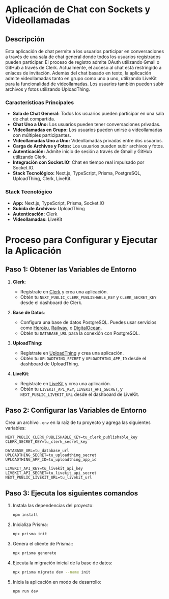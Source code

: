 # Aplicación de Chat con Sockets y Videollamadas

## Descripción

Esta aplicación de chat permite a los usuarios participar en conversaciones a través de una sala de chat general donde todos los usuarios registrados pueden participar. El proceso de registro admite OAuth utilizando Gmail o GitHub a través de Clerk. Actualmente, el acceso al chat está restringido a enlaces de invitación. Además del chat basado en texto, la aplicación admite videollamadas tanto en grupo como uno a uno, utilizando LiveKit para la funcionalidad de videollamadas. Los usuarios también pueden subir archivos y fotos utilizando UploadThing.

### Características Principales

- **Sala de Chat General:** Todos los usuarios pueden participar en una sala de chat compartida.
- **Chat Uno a Uno:** Los usuarios pueden tener conversaciones privadas.
- **Videollamadas en Grupo:** Los usuarios pueden unirse a videollamadas con múltiples participantes.
- **Videollamadas Uno a Uno:** Videollamadas privadas entre dos usuarios.
- **Carga de Archivos y Fotos:** Los usuarios pueden subir archivos y fotos.
- **Autenticación:** Admite inicio de sesión a través de Gmail y GitHub utilizando Clerk.
- **Integración con Socket.IO:** Chat en tiempo real impulsado por Socket.IO.
- **Stack Tecnológico:** Next.js, TypeScript, Prisma, PostgreSQL, UploadThing, Clerk, LiveKit.

### Stack Tecnológico

- **App:** Next.js, TypeScript, Prisma, Socket.IO
- **Subida de Archivos:** UploadThing
- **Autenticación:** Clerk
- **Videollamadas:** LiveKit



# Proceso para Configurar y Ejecutar la Aplicación

## Paso 1: Obtener las Variables de Entorno

1. **Clerk**:
   - Regístrate en [Clerk](https://clerk.dev) y crea una aplicación.
   - Obtén tu `NEXT_PUBLIC_CLERK_PUBLISHABLE_KEY` y `CLERK_SECRET_KEY` desde el dashboard de Clerk.

2. **Base de Datos**:
   - Configura una base de datos PostgreSQL. Puedes usar servicios como [Heroku](https://www.heroku.com/), [Railway](https://railway.app/), o [DigitalOcean](https://www.digitalocean.com/).
   - Obtén tu `DATABASE_URL` para la conexión con PostgreSQL.

3. **UploadThing**:
   - Regístrate en [UploadThing](https://uploadthing.com) y crea una aplicación.
   - Obtén tu `UPLOADTHING_SECRET` y `UPLOADTHING_APP_ID` desde el dashboard de UploadThing.

4. **LiveKit**:
   - Regístrate en [LiveKit](https://livekit.io) y crea una aplicación.
   - Obtén tu `LIVEKIT_API_KEY`, `LIVEKIT_API_SECRET`, y `NEXT_PUBLIC_LIVEKIT_URL` desde el dashboard de LiveKit.

## Paso 2: Configurar las Variables de Entorno

Crea un archivo `.env` en la raíz de tu proyecto y agrega las siguientes variables:

```env
NEXT_PUBLIC_CLERK_PUBLISHABLE_KEY=tu_clerk_publishable_key
CLERK_SECRET_KEY=tu_clerk_secret_key

DATABASE_URL=tu_database_url
UPLOADTHING_SECRET=tu_uploadthing_secret
UPLOADTHING_APP_ID=tu_uploadthing_app_id

LIVEKIT_API_KEY=tu_livekit_api_key
LIVEKIT_API_SECRET=tu_livekit_api_secret
NEXT_PUBLIC_LIVEKIT_URL=tu_livekit_url
```

## Paso 3: Ejecuta los siguientes comandos

1. Instala las dependencias del proyecto:
   ```bash
   npm install
   ```
2. Inicializa Prisma:
   ```bash
   npx prisma init
   ```
3. Genera el cliente de Prisma::
   ```bash
   npx prisma generate
   ```
4. Ejecuta la migración inicial de la base de datos:
   ```bash
   npx prisma migrate dev --name init
   ```
5. Inicia la aplicación en modo de desarrollo:
   ```bash
   npm run dev
   ```
